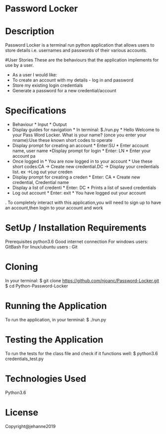 # Password Locker
 
# Description
Password Locker is a terminal run python application that allows users to store details i.e. usernames and passwords of their various accounts.

#User Stories
These are the behaviours that the application implements for use by a user.
* As a user I would like:
* To create an account with my details - log in and password
* Store my existing login credentials
* Generate a password for a new credential/account

# Specifications
* Behaviour                                * Input                              * Output
* Display guides for navigation          * In terminal: $./run.py               * Hello Welcome to your Pass Word Locker. What is your name? (once you enter your nname):Use these known short codes to operate 
* Display prompt for creating an account * Enter:SU                             * Enter account name, user name 
*Display prompt for login                * Enter: LN                             * Enter your account pa
* Once logged in                          * You are now logged in to your account * Use these short codes:CA -> Create new credential.DC -> Display your credentials list. ex ->Log out your creden
* Display prompt for creating a creden     * Enter: CA                            * Create new credential, Credential name
* Display a list of credenti               * Enter: DC                             * Prints a list of saved credentials
* Log out account                           * Enter: exit                           * You have logged out your account

. To completely interact with this application,you will need to sign up to have an account,then login to your account and work

# SetUp / Installation Requirements
Prerequisites
python3.6
Good internet connection
For windows users: GitBash
For linux/ubuntu users : Git
# Cloning
In your terminal:
  $ git clone https://github.com/njoanc/Password-Locker.git
  $ cd Python-Password-Locker
# Running the Application
To run the application, in your terminal:
  $ ./run.py
# Testing the Application
To run the tests for the class file and check if it functions well:
  $ python3.6 credentials_test.py
# Technologies Used
Python3.6
# License
Copyright@jehanne2019
